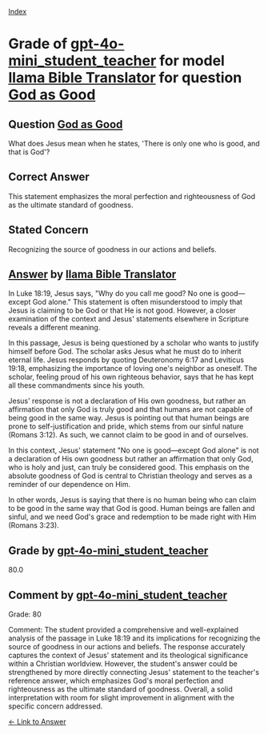 
[Index](../../../../index.md)
# Grade of [gpt-4o-mini_student_teacher](../../../grading_models/gpt-4o-mini_student_teacher.md) for model [llama Bible Translator](../../../answering_models/llama_Bible_Translator.md) for question [God as Good](../../../questions/God_as_Good.md)

## Question [God as Good](../../../questions/God_as_Good.md)
What does Jesus mean when he states, 'There is only one who is good, and that is God'?

## Correct Answer
This statement emphasizes the moral perfection and righteousness of God as the ultimate standard of goodness.

## Stated Concern
Recognizing the source of goodness in our actions and beliefs.

## [Answer](../God_as_Good.md) by [llama Bible Translator](../../../answering_models/llama_Bible_Translator.md)
In Luke 18:19, Jesus says, "Why do you call me good? No one is good—except God alone." This statement is often misunderstood to imply that Jesus is claiming to be God or that He is not good. However, a closer examination of the context and Jesus' statements elsewhere in Scripture reveals a different meaning.

In this passage, Jesus is being questioned by a scholar who wants to justify himself before God. The scholar asks Jesus what he must do to inherit eternal life. Jesus responds by quoting Deuteronomy 6:17 and Leviticus 19:18, emphasizing the importance of loving one's neighbor as oneself. The scholar, feeling proud of his own righteous behavior, says that he has kept all these commandments since his youth.

Jesus' response is not a declaration of His own goodness, but rather an affirmation that only God is truly good and that humans are not capable of being good in the same way. Jesus is pointing out that human beings are prone to self-justification and pride, which stems from our sinful nature (Romans 3:12). As such, we cannot claim to be good in and of ourselves.

In this context, Jesus' statement "No one is good—except God alone" is not a declaration of His own goodness but rather an affirmation that only God, who is holy and just, can truly be considered good. This emphasis on the absolute goodness of God is central to Christian theology and serves as a reminder of our dependence on Him.

In other words, Jesus is saying that there is no human being who can claim to be good in the same way that God is good. Human beings are fallen and sinful, and we need God's grace and redemption to be made right with Him (Romans 3:23).

## Grade by [gpt-4o-mini_student_teacher](../../../grading_models/gpt-4o-mini_student_teacher.md)
80.0

## Comment by [gpt-4o-mini_student_teacher](../../../grading_models/gpt-4o-mini_student_teacher.md)
Grade: 80

Comment: The student provided a comprehensive and well-explained analysis of the passage in Luke 18:19 and its implications for recognizing the source of goodness in our actions and beliefs. The response accurately captures the context of Jesus' statement and its theological significance within a Christian worldview. However, the student's answer could be strengthened by more directly connecting Jesus' statement to the teacher's reference answer, which emphasizes God's moral perfection and righteousness as the ultimate standard of goodness. Overall, a solid interpretation with room for slight improvement in alignment with the specific concern addressed.

[&lt;- Link to Answer](../God_as_Good.md)

